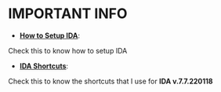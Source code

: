 # IMPORTANT INFO

- **[How to Setup IDA](https://github.com/StevensND/ghidra-port-mods-guide/tree/main/IDA/Setup)**:

Check this to know how to setup IDA

- **[IDA Shortcuts](https://github.com/StevensND/ghidra-port-mods-guide/tree/main/IDA/Shortcuts)**:

Check this to know the shortcuts that I use for **IDA v.7.7.220118**